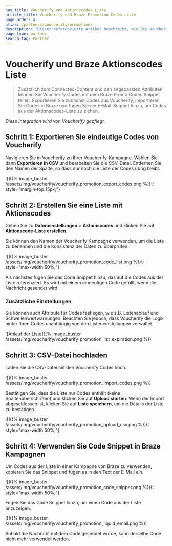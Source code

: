 ```yaml
---
nav_title: Voucherify und Aktionscodes Liste
article_title: Voucherify und Braze Promotion Codes Liste
page_order: 4
alias: /partners/voucherify/promotion/
description: "Dieser referenzierte Artikel beschreibt, wie Sie Voucherify Codes mit Braze Promo Codes Snippet teilen können."
page_type: partner
search_tag: Partner
---
```


# Voucherify und Braze Aktionscodes Liste

> Zusätzlich zum Connected-Content und den angepassten Attributen können Sie Voucherify Codes mit dem Braze Promo Codes Snippet teilen. Exportieren Sie zunächst Codes aus Voucherify, importieren Sie Codes in Braze und fügen Sie ein E-Mail-Snippet hinzu, um Codes aus der Aktionscodes-Liste zu ziehen. 

_Diese Integration wird von Voucherify gepflegt._

## Schritt 1: Exportieren Sie eindeutige Codes von Voucherify

Navigieren Sie in Voucherify zu Ihrer Voucherify-Kampagne. Wählen Sie dann **Exportieren in CSV** und bearbeiten Sie die CSV-Datei. Entfernen Sie den Namen der Spalte, so dass nur noch die Liste der Codes übrig bleibt.

![]({% image_buster /assets/img/voucherify/voucherify_promotion_export_codes.png %}){: style="margin-top:15px;"}

## Schritt 2: Erstellen Sie eine Liste mit Aktionscodes

Gehen Sie zu **Dateneinstellungen** > **Aktionscodes** und klicken Sie auf **Aktionscode-Liste erstellen**.

Sie können den Namen der Voucherify Kampagne verwenden, um die Liste zu benennen und die Konsistenz der Daten zu überprüfen.

![]({% image_buster /assets/img/voucherify/voucherify_promotion_code_list.png %}){: style="max-width:50%;"}

Als nächstes fügen Sie das Code Snippet hinzu, das auf die Codes aus der Liste referenziert. Es wird mit einem eindeutigen Code gefüllt, wenn die Nachricht gesendet wird.

### Zusätzliche Einstellungen

Sie können auch Attribute für Codes festlegen, wie z.B. Listenablauf und Schwellenwertwarnungen. Beachten Sie jedoch, dass Voucherify die Logik hinter Ihren Codes unabhängig von den Listeneinstellungen verwaltet.

![Ablauf der Liste]({% image_buster /assets/img/voucherify/voucherify_promotion_list_expiration.png %})

## Schritt 3: CSV-Datei hochladen

Laden Sie die CSV-Datei mit den Voucherify Codes hoch.

![]({% image_buster /assets/img/voucherify/voucherify_promotion_import_codes.png %})

Bestätigen Sie, dass die Liste nur Codes enthält (keine Spaltenüberschriften) und klicken Sie auf **Upload starten**. Wenn der Import abgeschlossen ist, klicken Sie auf **Liste speichern**, um die Details der Liste zu bestätigen.

![]({% image_buster /assets/img/voucherify/voucherify_promotion_upload_csv.png %}){: style="max-width:50%;"}

## Schritt 4: Verwenden Sie Code Snippet in Braze Kampagnen

Um Codes aus der Liste in einer Kampagne von Braze zu verwenden, kopieren Sie das Snippet und fügen es in den Text der E-Mail ein.

![]({% image_buster /assets/img/voucherify/voucherify_promotion_code_snippet.png %}){: style="max-width:50%;"}

Fügen Sie das Code Snippet hinzu, um einen Code aus der Liste anzuzeigen.

![]({% image_buster /assets/img/voucherify/voucherify_promotion_liquid_email.png %})

Sobald die Nachricht mit dem Code gesendet wurde, kann derselbe Code nicht mehr verwendet werden.

